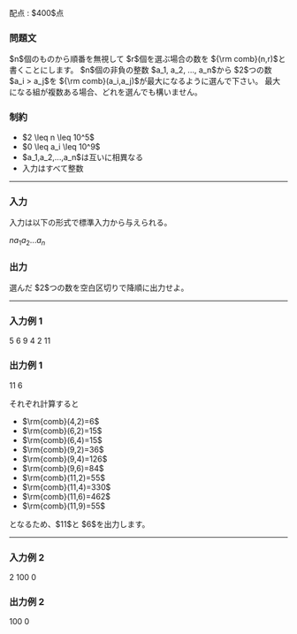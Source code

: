 
<div>

<span>

<span>

<p>
配点 : $400$点
</p>

<div>

<section>

### **問題文**

<p>
$n$個のものから順番を無視して $r$個を選ぶ場合の数を
${\rm comb}(n,r)$と書くことにします。
$n$個の非負の整数 $a_1, a_2, ..., a_n$から $2$つの数 $a_i > a_j$を
${\rm comb}(a_i,a_j)$が最大になるように選んで下さい。
最大になる組が複数ある場合、どれを選んでも構いません。
</p>

</section>

</div>

<div>

<section>

### **制約**

<ul>

<li>
$2 \leq n \leq 10^5$
</li>

<li>
$0 \leq a_i \leq 10^9$
</li>

<li>
$a_1,a_2,...,a_n$は互いに相異なる
</li>

<li>
入力はすべて整数
</li>

</ul>

</section>

</div>

---

<div>

<div>

<section>

### **入力**

<p>
入力は以下の形式で標準入力から与えられる。
</p>

<div>

$n$$a_1$$a_2$$...$$a_n$
</div>

</section>

</div>

<div>

<section>

### **出力**

<p>
選んだ $2$つの数を空白区切りで降順に出力せよ。
</p>

</section>

</div>

</div>

---

<div>

<section>

### **入力例 1**

<div>

5
6 9 4 2 11

</div>

</section>

</div>

<div>

<section>

### **出力例 1**

<div>

11 6

</div>

<p>
それぞれ計算すると
</p>

<ul>

<li>
$\rm{comb}(4,2)=6$
</li>

<li>
$\rm{comb}(6,2)=15$
</li>

<li>
$\rm{comb}(6,4)=15$
</li>

<li>
$\rm{comb}(9,2)=36$
</li>

<li>
$\rm{comb}(9,4)=126$
</li>

<li>
$\rm{comb}(9,6)=84$
</li>

<li>
$\rm{comb}(11,2)=55$
</li>

<li>
$\rm{comb}(11,4)=330$
</li>

<li>
$\rm{comb}(11,6)=462$
</li>

<li>
$\rm{comb}(11,9)=55$
</li>

</ul>

<p>
となるため、$11$と $6$を出力します。
</p>

</section>

</div>

---

<div>

<section>

### **入力例 2**

<div>

2
100 0

</div>

</section>

</div>

<div>

<section>

### **出力例 2**

<div>

100 0

</div>

</section>

</div>

</span>

</span>

</div>
